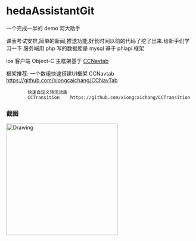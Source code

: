 # hedaAssistantGit
一个完成一半的 demo  河大助手

课表考试安排,简单的新闻,推送功能,好长时间以前的代码了挖了出来.给新手们学习一下
 服务端用 php 写的数据库是 mysql  基于 phlapi 框架
 
 ios 客户端 Object-C  主框架基于    [ CCNavtab ](https://github.com/xiongcaichang/CCNavTab "Title") 


框架推荐:  一个数组快速搭建UI框架
            CCNavtab    https://github.com/xiongcaichang/CCNavTab
            
            快速自定义转场动画
            CCTransition    https://github.com/xiongcaichang/CCTransition

### 截图


<img src="https://github.com/xiongcaichang/hedaAssistantGit/blob/master/demoios.gif" alt="Drawing" width="300px" />
